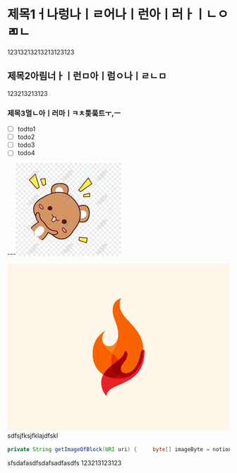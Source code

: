 # 제목1ㅓ나렁나ㅣㄹ어나ㅣ런아ㅣ러ㅏㅣㄴㅇㄻㄴ 
12313213213213123123 
## 제목2아림너ㅏㅣ런ㅁ아ㅣ럼ㅇ나ㅣㄹㄴㅁ 
123213213123 
### 제목3멀ㄴ아ㅣ러마ㅣㅋㅊ틏풐트ㅜ,ㅡ 
 
- [ ] todto1 
- [ ] todo2 
- [ ] todo3 
- [ ] todo4 
 
---![TIL_IMAGE](../../resources/images/10a5ac9d-572f-4019-bb05-859294f3bb7b-demo_image.jpg) 
 
 
![TIL_IMAGE](../../resources/images/564cf0e3-8da6-4daf-82ec-e33224b1d994-퐈이여!.jpeg) 
sdfsjfksjfklajdfskl 
 
```java 
private String getImageOfBlock(URI uri) {     byte[] imageByte = notionClient.getBlockImage(uri);     return Base64.getEncoder().encodeToString(imageByte); } 
``` 
sfsdafasdfsdafsadfasdfs 
123213123123 
